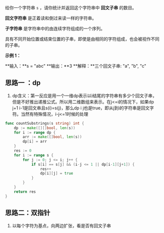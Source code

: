 给你一个字符串 `s` ，请你统计并返回这个字符串中 **回文子串** 的数目。

**回文字符串** 是正着读和倒过来读一样的字符串。

**子字符串** 是字符串中的由连续字符组成的一个序列。

具有不同开始位置或结束位置的子串，即使是由相同的字符组成，也会被视作不同的子串。

**示例 1：**

**输入：**s = "abc"
**输出：**3
**解释：**三个回文子串: "a", "b", "c"

## 思路一 ：dp
1. dp含义：第一反应是用一个一维dp表示以i结尾的字符串有多少个回文子串，但是不好推出递推公式。所以用二维数组来表示。在j<=i的情况下，如果dp j+1 i-1是回文串且s(i)=s(j)，那么dp i j也是true，即从j到i的字符串是回文字符。当然有特殊情况，i-j<=1时候的处理
```go
func countSubstrings(s string) int {
	dp := make([][]bool, len(s))
	for i := range dp {
		arr := make([]bool, len(s))
		dp[i] = arr
	}
	res := 0
	for i := range s {
		for j := 0; j <= i; j++ {
			if s[i] == s[j] && (i-j <= 1 || dp[i-1][j+1]) {
				res++
				dp[i][j] = true
			}
		}
	}
	return res
}
```

## 思路二：双指针
1. 以每个字符为基点，向两边扩张，看是否有回文子串